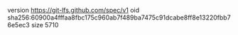 version https://git-lfs.github.com/spec/v1
oid sha256:60900a4fffaa8fbc175c960ab7f489ba7475c91dcabe8ff8e13220fbb76e5ec3
size 5710
